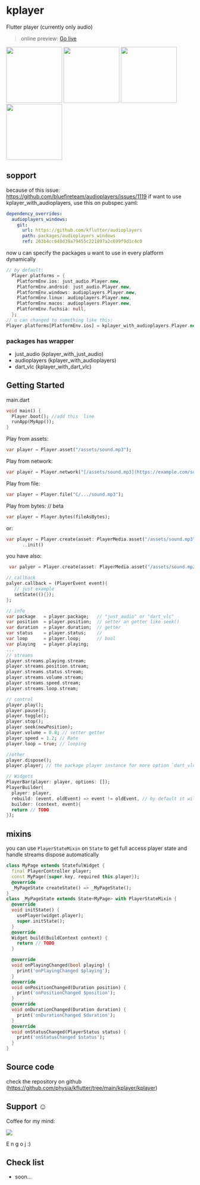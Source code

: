 # kplayer

Flutter player (currently only audio)
> online preview: [Go live](https://physia.github.io/kflutter/kplayer/online_example/index.html)
<!-- ![image](https://user-images.githubusercontent.com/22839194/170221879-7eb150e1-fbe0-4f51-a28f-cbde58f51ae1.png)
![image](https://user-images.githubusercontent.com/22839194/170221947-6c4da925-207b-412c-968f-5e4655e71da6.png)
![image](https://user-images.githubusercontent.com/22839194/170222072-8c77270b-a690-4bdc-9e0e-39d1c6f197bc.png)
![image](https://user-images.githubusercontent.com/22839194/170222374-31dd203b-aeb5-4ca2-b940-42efaba417bb.png) -->
<img src="https://user-images.githubusercontent.com/22839194/170221879-7eb150e1-fbe0-4f51-a28f-cbde58f51ae1.png" width='150'>
<img src="https://user-images.githubusercontent.com/22839194/170221947-6c4da925-207b-412c-968f-5e4655e71da6.png" width='150'>
<img src="https://user-images.githubusercontent.com/22839194/170222072-8c77270b-a690-4bdc-9e0e-39d1c6f197bc.png" width='150'>
<img src="https://user-images.githubusercontent.com/22839194/170222374-31dd203b-aeb5-4ca2-b940-42efaba417bb.png" width='150'>

## sopport

because of this issue: <https://github.com/bluefireteam/audioplayers/issues/1119>
if want to use kplayer_with_audioplayers, use this on pubspec.yaml:

```yaml
dependency_overrides:
  audioplayers_windows:
    git:
      url: https://github.com/kflutter/audioplayers
      path: packages/audioplayers_windows
      ref: 263b4cc648d39a79455c221897a2c699f9d1c4c0
```

now u can specify the packages u want to use in every platform dynamically

```dart
// by default:
  Player.platforms = {
    PlatformEnv.ios: just_audio.Player.new,
    PlatformEnv.android: just_audio.Player.new,
    PlatformEnv.windows: audioplayers.Player.new,
    PlatformEnv.linux: audioplayers.Player.new,
    PlatformEnv.macos: audioplayers.Player.new,
    PlatformEnv.fuchsia: null,
  };
// u can changed to something like this:
Player.platforms[PlatformEnv.ios] = kplayer_with_audioplayers.Player.new;
```

### packages has wrapper

- just_audio (kplayer_with_just_audio)
- audioplayers (kplayer_with_audioplayers)
- dart_vlc (kplayer_with_dart_vlc)

## Getting Started

main.dart

```dart
void main() {
  Player.boot(); //add this  line
  runApp(MyApp());
}
```

Play from assets:

```dart
var player = Player.asset("/assets/sound.mp3");
```

Play from network:

```dart
var player = Player.network("[/assets/sound.mp3](https://example.com/sound.mp3)");
```

Play from file:

```dart
var player = Player.file("C/.../sound.mp3");
```

Play from bytes: // beta

```dart
var player = Player.bytes(fileAsBytes);
```

or:

```dart
var player = Player.create(asset: PlayerMedia.asset("/assets/sound.mp3"), autoPlay: true, once: true)
      ..init()
```

you have also:

```dart
 var palyer = Player.create(asset: PlayerMedia.asset("/assets/sound.mp3"),autoPlay: true, once: true)..init();

// callback
palyer.callback = (PlayerEvent event){
   // just example
   setState((){});
};

// info
var package   = player.package;   // "just_audio" or "dart_vlc"
var position  = player.position;  // setter an getter like seek()
var duration  = player.duration;  // getter
var status    = player.status;    // 
var loop      = player.loop;      // bool
var playing   = player.playing;
...
// streams
player.streams.playing.stream;
player.streams.position.stream;
player.streams.status.stream;
player.streams.volume.stream;
player.streams.speed.stream;
player.streams.loop.stream;

// control
player.play();
player.pause();
player.toggle();
player.stop();
player.seek(newPosition);
player.volume = 0.8; // setter getter
player.speed = 1.2; // Rate
player.loop = true; // looping

//other
player.dispose();
player.player; // the package player instance for more option `dart_vlc`, `audioplayers` , `just_audio`

// Widgets
PlayerBar(player: player, options: []);
PlayerBuilder(
  player: player,
  rebuild: (event, oldEvent) => event != oldEvent, // by default it will rebuild when event changed
  builder: (context, event){
  return // TODO
});
```

## mixins

you can use ```PlayerStateMixin``` on ```State``` to get full access player state and handle streams dispose automatically

```dart
class MyPage extends StatefulWidget {
  final PlayerController player;
  const MyPage({super.key, required this.player});
  @override
  _MyPageState createState() => _MyPageState();
}
class _MyPageState extends State<MyPage> with PlayerStateMixin {
  @override
  void initState() {
    usePlayer(widget.player);
    super.initState();
  }
  @override
  Widget build(BuildContext context) {
    return // TODO
  }

  @override
  void onPlayingChanged(bool playing) {
    print('onPlayingChanged $playing');
  }
  @override
  void onPositionChanged(Duration position) {
    print('onPositionChanged $position');
  }
  @override
  void onDurationChanged(Duration duration) {
    print('onDurationChanged $duration');
  }
  @override
  void onStatusChanged(PlayerStatus status) {
    print('onStatusChanged $status');
  }
}
```

## Source code

check the repository on github (<https://github.com/physia/kflutter/tree/main/kplayer/kplayer>)

## Support ☺️

Coffee for my mind:

<a href="https://www.buymeacoffee.com/mohamadlounnas"><img src="https://img.buymeacoffee.com/button-api/?text=Buy me a coffee&emoji=&slug=mohamadlounnas&button_colour=FFDD00&font_colour=000000&font_family=Cookie&outline_colour=000000&coffee_colour=ffffff"></a>

E n g o j :)

## Check list

- soon...
